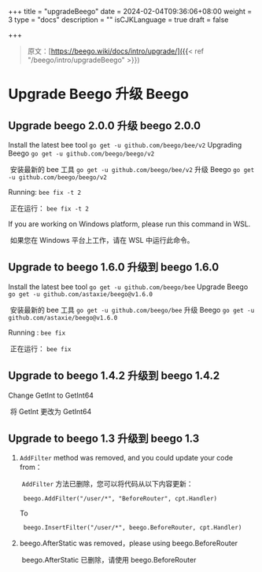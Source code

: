 +++
title = "upgradeBeego"
date = 2024-02-04T09:36:06+08:00
weight = 3
type = "docs"
description = ""
isCJKLanguage = true
draft = false

+++

> 原文：[https://beego.wiki/docs/intro/upgrade/]({{< ref "/beego/intro/upgradeBeego" >}})

# Upgrade Beego 升级 Beego



## Upgrade beego 2.0.0 升级 beego 2.0.0

Install the latest bee tool `go get -u github.com/beego/bee/v2` Upgrading Beego `go get -u github.com/beego/beego/v2`

​	安装最新的 bee 工具 `go get -u github.com/beego/bee/v2` 升级 Beego `go get -u github.com/beego/beego/v2`

Running: `bee fix -t 2`

​	正在运行： `bee fix -t 2`

If you are working on Windows platform, please run this command in WSL.

​	如果您在 Windows 平台上工作，请在 WSL 中运行此命令。

## Upgrade to beego 1.6.0 升级到 beego 1.6.0

Install the latest bee tool `go get -u github.com/beego/bee` Upgrade Beego `go get -u github.com/astaxie/beego@v1.6.0`

​	安装最新的 bee 工具 `go get -u github.com/beego/bee` 升级 Beego `go get -u github.com/astaxie/beego@v1.6.0`

Running : `bee fix`

​	正在运行： `bee fix`

## Upgrade to beego 1.4.2 升级到 beego 1.4.2

Change GetInt to GetInt64

​	将 GetInt 更改为 GetInt64

## Upgrade to beego 1.3 升级到 beego 1.3

1. `AddFilter` method was removed, and you could update your code from：

   ​	 `AddFilter` 方法已删除，您可以将代码从以下内容更新：

   ```
    beego.AddFilter("/user/*", "BeforeRouter", cpt.Handler)
   ```

   To

   ```
    beego.InsertFilter("/user/*", beego.BeforeRouter, cpt.Handler)
   ```

2. beego.AfterStatic was removed，please using beego.BeforeRouter

   ​	beego.AfterStatic 已删除，请使用 beego.BeforeRouter
